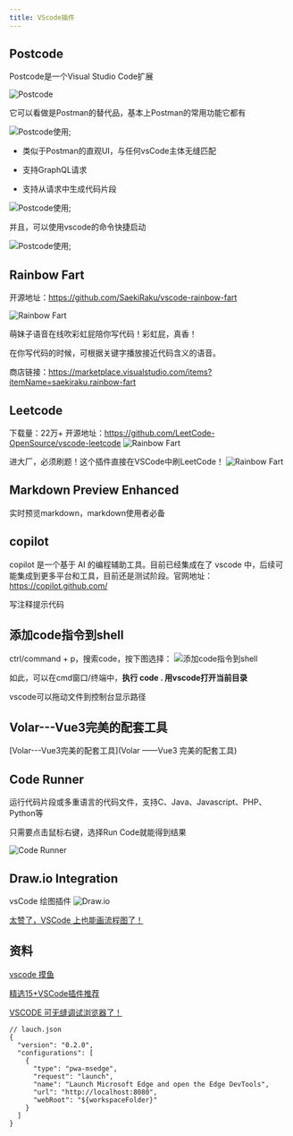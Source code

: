 ```yaml
---
title: VScode插件
--- 
```


## Postcode

Postcode是一个Visual Studio Code扩展

![Postcode](./images/640.png)

它可以看做是Postman的替代品，基本上Postman的常用功能它都有

![Postcode使用](./images/641.gif);

- 类似于Postman的直观UI，与任何vsCode主体无缝匹配

- 支持GraphQL请求

- 支持从请求中生成代码片段

![Postcode使用](./images/642.png);

并且，可以使用vscode的命令快捷启动

![Postcode使用](./images/643.gif);


## Rainbow Fart
开源地址：https://github.com/SaekiRaku/vscode-rainbow-fart

![Rainbow Fart](./images/644.jpg)

萌妹子语音在线吹彩虹屁陪你写代码！彩虹屁，真香！

在你写代码的时候，可根据关键字播放接近代码含义的语音。

商店链接：https://marketplace.visualstudio.com/items?itemName=saekiraku.rainbow-fart

## Leetcode
下载量：22万+ 开源地址：https://github.com/LeetCode-OpenSource/vscode-leetcode
![Rainbow Fart](./images/645.jpg)

进大厂，必须刷题！这个插件直接在VSCode中刷LeetCode！
![Rainbow Fart](./images/646.gif)

## Markdown Preview Enhanced

实时预览markdown，markdown使用者必备

## copilot
copilot 是一个基于 AI 的编程辅助工具。目前已经集成在了 vscode 中，后续可能集成到更多平台和工具，目前还是测试阶段。官网地址：https://copilot.github.com/

写注释提示代码

## 添加code指令到shell
ctrl/command + p，搜索code，按下图选择：
![添加code指令到shell](./images/v2-861079aafdb637f15c325a95542780c5_720w.jpeg)

如此，可以在cmd窗口/终端中，**执行 code . 用vscode打开当前目录**

vscode可以拖动文件到控制台显示路径

## Volar---Vue3完美的配套工具

[Volar---Vue3完美的配套工具](Volar ——Vue3 完美的配套工具)


## Code Runner
运行代码片段或多重语言的代码文件，支持C、Java、Javascript、PHP、Python等

只需要点击鼠标右键，选择Run Code就能得到结果

![Code Runner](./images/647.jpg)

## Draw.io Integration
vsCode 绘图插件
![Draw.io](./images/v2-076a9cbec87520573ca9c3a83592d1cb_b.gif)

[太赞了，VSCode 上也能画流程图了！](https://zhuanlan.zhihu.com/p/140895359?from_voters_page=true)
## 资料

[vscode 摸鱼](https://mp.weixin.qq.com/s/1lS9GWPkVZvVLIJjjXU4iw)

[精选15+VSCode插件推荐](https://mp.weixin.qq.com/s?__biz=MzAxODE2MjM1MA==&mid=2651584692&idx=3&sn=3093f45119c303b1419e535e484f62a0&chksm=80252f75b752a6637a61b096ae6159fca345aad9a49eac6ee2c747185122598f5cce01801273&scene=21#wechat_redirect)


[VSCODE 可无缝调试浏览器了！](https://lucifer.ren/blog/2021/07/28/vscode-brower-debug/)

```
// lauch.json
{
  "version": "0.2.0",
  "configurations": [
    {
      "type": "pwa-msedge",
      "request": "launch",
      "name": "Launch Microsoft Edge and open the Edge DevTools",
      "url": "http://localhost:8080",
      "webRoot": "${workspaceFolder}"
    }
  ]
}
```
